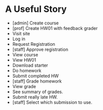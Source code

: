 
# A Useful Story

 - [admin] Create course
 - [prof] Create HW01 with feedback grader
 - Visit site
 - Log in
 - Request Registration
 - [staff] Approve registration
 - View course
 - View HW01
 - Download starter
 - Do homework
 - Submit completed HW
 - [staff] Grade homework
 - View grade
 - See summary of grades.
 - Submit really late HW.
 - [staff] Select which submission to use.



